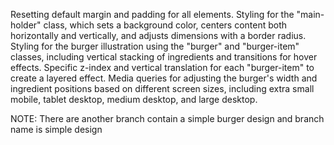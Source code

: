 Resetting default margin and padding for all elements.
Styling for the "main-holder" class, which sets a background color, centers content both horizontally and vertically, and adjusts dimensions with a border radius.
Styling for the burger illustration using the "burger" and "burger-item" classes, including vertical stacking of ingredients and transitions for hover effects.
Specific z-index and vertical translation for each "burger-item" to create a layered effect.
Media queries for adjusting the burger's width and ingredient positions based on different screen sizes, including extra small mobile, tablet desktop, medium desktop, and large desktop.

NOTE: There are another branch contain a simple burger design and branch name is simple design
